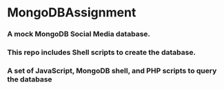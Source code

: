 # MongoDBAssignment

<h3>A mock MongoDB Social Media database. <h3>
<h3>This repo includes Shell scripts to create the database.<h3>
<h3>A set of JavaScript, MongoDB shell, and PHP scripts to query the database<h3>

